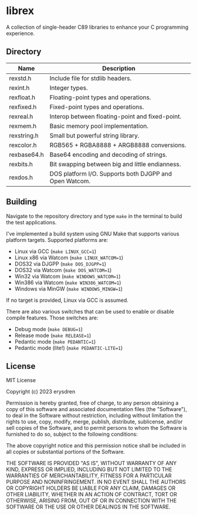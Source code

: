 # librex

A collection of single-header C89 libraries to enhance your C programming experience.

## Directory

| Name			| Description												|
|---------------|-----------------------------------------------------------|
| rexstd.h 		| Include file for stdlib headers.							|
| rexint.h 		| Integer types.											|
| rexfloat.h 	| Floating-point types and operations.						|
| rexfixed.h 	| Fixed-point types and operations.							|
| rexreal.h 	| Interop between floating-point and fixed-point.			|
| rexmem.h 		| Basic memory pool implementation.							|
| rexstring.h 	| Small but powerful string library.						|
| rexcolor.h 	| RGB565 + RGBA8888 + ARGB8888 conversions.					|
| rexbase64.h 	| Base64 encoding and decoding of strings.					|
| rexbits.h 	| Bit swapping between big and little endianness.			|
| rexdos.h 		| DOS platform I/O. Supports both DJGPP and Open Watcom.	|

## Building

Navigate to the repository directory and type `make` in the terminal to build the test applications.

I've implemented a build system using GNU Make that supports various platform targets. Supported platforms are:

- Linux via GCC (`make LINUX_GCC=1`)
- Linux x86 via Watcom (`make LINUX_WATCOM=1`)
- DOS32 via DJGPP (`make DOS_DJGPP=1`)
- DOS32 via Watcom (`make DOS_WATCOM=1`)
- Win32 via Watcom (`make WINDOWS_WATCOM=1`)
- Win386 via Watcom (`make WIN386_WATCOM=1`)
- Windows via MinGW (`make WINDOWS_MINGW=1`)

If no target is provided, Linux via GCC is assumed.

There are also various switches that can be used to enable or disable compile features. Those switches are:

- Debug mode (`make DEBUG=1`)
- Release mode (`make RELEASE=1`)
- Pedantic mode (`make PEDANTIC=1`)
- Pedantic mode (lite!) (`make PEDANTIC-LITE=1`)

## License

MIT License

Copyright (c) 2023 erysdren

Permission is hereby granted, free of charge, to any person obtaining a copy
of this software and associated documentation files (the "Software"), to deal
in the Software without restriction, including without limitation the rights
to use, copy, modify, merge, publish, distribute, sublicense, and/or sell
copies of the Software, and to permit persons to whom the Software is
furnished to do so, subject to the following conditions:

The above copyright notice and this permission notice shall be included in all
copies or substantial portions of the Software.

THE SOFTWARE IS PROVIDED "AS IS", WITHOUT WARRANTY OF ANY KIND, EXPRESS OR
IMPLIED, INCLUDING BUT NOT LIMITED TO THE WARRANTIES OF MERCHANTABILITY,
FITNESS FOR A PARTICULAR PURPOSE AND NONINFRINGEMENT. IN NO EVENT SHALL THE
AUTHORS OR COPYRIGHT HOLDERS BE LIABLE FOR ANY CLAIM, DAMAGES OR OTHER
LIABILITY, WHETHER IN AN ACTION OF CONTRACT, TORT OR OTHERWISE, ARISING FROM,
OUT OF OR IN CONNECTION WITH THE SOFTWARE OR THE USE OR OTHER DEALINGS IN THE
SOFTWARE.
